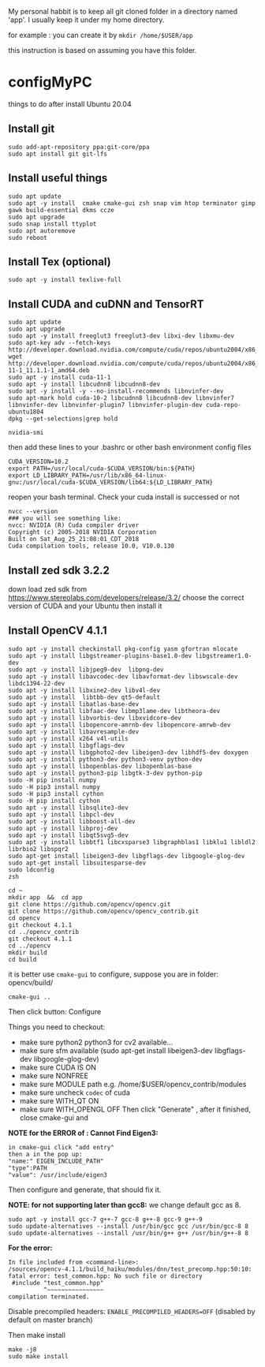 My personal habbit is to keep all git cloned folder in a directory named 'app'. I usually keep it under my home directory.

for example :  you can create it by ```mkdir /home/$USER/app```

this instruction is based on assuming you have this folder.


# configMyPC

things to do after install Ubuntu 20.04

## Install git
```
sudo add-apt-repository ppa:git-core/ppa
sudo apt install git git-lfs
```

## Install useful things
```
sudo apt update
sudo apt -y install  cmake cmake-gui zsh snap vim htop terminator gimp gawk build-essential dkms ccze 
sudo apt upgrade
sudo snap install ttyplot
sudo apt autoremove
sudo reboot
```

## Install Tex (optional)
```
sudo apt -y install texlive-full
```


## Install CUDA and  cuDNN and TensorRT

```
sudo apt update
sudo apt upgrade
sudo apt -y install freeglut3 freeglut3-dev libxi-dev libxmu-dev
sudo apt-key adv --fetch-keys http://developer.download.nvidia.com/compute/cuda/repos/ubuntu2004/x86_64/7fa2af80.pub
wget http://developer.download.nvidia.com/compute/cuda/repos/ubuntu2004/x86_64/cuda-11-1_11.1.1-1_amd64.deb
sudo apt -y install cuda-11-1
sudo apt -y install libcudnn8 libcudnn8-dev
sudo apt -y install -y --no-install-recommends libnvinfer-dev
sudo apt-mark hold cuda-10-2 libcudnn8 libcudnn8-dev libnvinfer7 libnvinfer-dev libnvinfer-plugin7 libnvinfer-plugin-dev cuda-repo-ubuntu1804
dpkg --get-selections|grep hold

nvidia-smi
```
then add these lines to your .bashrc or  other  bash environment config files

```
CUDA_VERSION=10.2
export PATH=/usr/local/cuda-$CUDA_VERSION/bin:${PATH}
export LD_LIBRARY_PATH=/usr/lib/x86_64-linux-gnu:/usr/local/cuda-$CUDA_VERSION/lib64:${LD_LIBRARY_PATH}
```

reopen your bash terminal. Check your cuda install is successed or not 
```
nvcc --version
### you will see something like:
nvcc: NVIDIA (R) Cuda compiler driver
Copyright (c) 2005-2018 NVIDIA Corporation
Built on Sat_Aug_25_21:08:01_CDT_2018
Cuda compilation tools, release 10.0, V10.0.130
```

## Install zed sdk 3.2.2
down load zed sdk from https://www.stereolabs.com/developers/release/3.2/
choose the correct version of CUDA and your Ubuntu then
install it

## Install OpenCV 4.1.1

```
sudo apt -y install checkinstall pkg-config yasm gfortran mlocate
sudo apt -y install libgstreamer-plugins-base1.0-dev libgstreamer1.0-dev
sudo apt -y install libjpeg9-dev  libpng-dev
sudo apt -y install libavcodec-dev libavformat-dev libswscale-dev libdc1394-22-dev
sudo apt -y install libxine2-dev libv4l-dev
sudo apt -y install  libtbb-dev qt5-default
sudo apt -y install libatlas-base-dev
sudo apt -y install libfaac-dev libmp3lame-dev libtheora-dev
sudo apt -y install libvorbis-dev libxvidcore-dev
sudo apt -y install libopencore-amrnb-dev libopencore-amrwb-dev
sudo apt -y install libavresample-dev
sudo apt -y install x264 v4l-utils
sudo apt -y install libgflags-dev
sudo apt -y install libgphoto2-dev libeigen3-dev libhdf5-dev doxygen
sudo apt -y install python3-dev python3-venv python-dev 
sudo apt -y install libopenblas-dev libopenblas-base
sudo apt -y install python3-pip libgtk-3-dev python-pip
sudo -H pip install numpy
sudo -H pip3 install numpy
sudo -H pip3 install cython
sudo -H pip install cython
sudo apt -y install libsqlite3-dev
sudo apt -y install libpcl-dev
sudo apt -y install libboost-all-dev
sudo apt -y install libproj-dev
sudo apt -y install libqt5svg5-dev
sudo apt -y install libbtf1 libcxsparse3 libgraphblas1 libklu1 libldl2 librbio2 libspqr2 
sudo apt-get install libeigen3-dev libgflags-dev libgoogle-glog-dev
sudo apt-get install libsuitesparse-dev
sudo ldconfig
zsh

cd ~
mkdir app  &&  cd app
git clone https://github.com/opencv/opencv.git
git clone https://github.com/opencv/opencv_contrib.git
cd opencv
git checkout 4.1.1
cd ../opencv_contrib
git checkout 4.1.1
cd ../opencv
mkdir build
cd build
```

it is better use `cmake-gui` to configure, suppose you are in folder:  opencv/build/

```
cmake-gui ..
```
Then click button: Configure 

Things you need to checkout:

- make sure python2 python3 for cv2  available...   
- make sure sfm available (sudo apt-get install libeigen3-dev libgflags-dev libgoogle-glog-dev)
- make sure CUDA IS ON
- make sure NONFREE 
- make sure MODULE path  e.g.   /home/$USER/opencv_contrib/modules
- make sure uncheck `codec` of cuda
- make sure WITH_QT  ON
- make sure WITH_OPENGL OFF
Then click "Generate" ,  after it finished, close cmake-gui and 

**NOTE for the ERROR of : Cannot Find Eigen3:**
```
in cmake-gui click "add entry"
then a in the pop up:
"name:" EIGEN_INCLUDE_PATH"
"type":PATH
"value": /usr/include/eigen3
```
Then configure and generate, that should fix it.

**NOTE: for not supporting later than gcc8:**
we change default gcc as 8.
```
sudo apt -y install gcc-7 g++-7 gcc-8 g++-8 gcc-9 g++-9
sudo update-alternatives --install /usr/bin/gcc gcc /usr/bin/gcc-8 8
sudo update-alternatives --install /usr/bin/g++ g++ /usr/bin/g++-8 8
```

**For the error:**
```
In file included from <command-line>:
/sources/opencv-4.1.1/build_haiku/modules/dnn/test_precomp.hpp:50:10: fatal error: test_common.hpp: No such file or directory
 #include "test_common.hpp"
          ^~~~~~~~~~~~~~~~~
compilation terminated.
```

Disable precompiled headers: `ENABLE_PRECOMPILED_HEADERS=OFF` (disabled by default on master branch)


Then make install
```
make -j8
sudo make install
```
